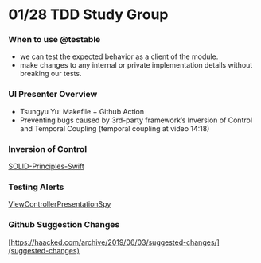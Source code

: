 # 01/28 TDD Study Group

### When to use @testable
- we can test the expected behavior as a client of the module.
- make changes to any internal or private implementation details without breaking our tests.

### UI Presenter Overview
- Tsungyu Yu: Makefile + Github Action
- Preventing bugs caused by 3rd-party framework’s Inversion of Control and Temporal Coupling (temporal coupling at video 14:18)

### Inversion of Control
[SOLID-Principles-Swift](https://github.com/Vinodh-G/SOLID-Principles-Swift)

### Testing Alerts
[ViewControllerPresentationSpy](https://github.com/jonreid/ViewControllerPresentationSpy)

### Github Suggestion Changes
[https://haacked.com/archive/2019/06/03/suggested-changes/](suggested-changes)
